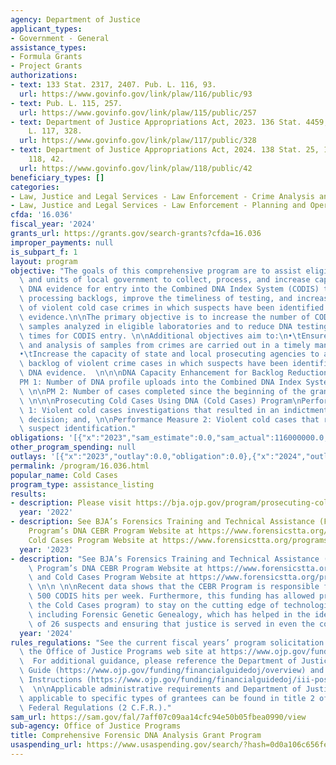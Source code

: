 ```yaml
---
agency: Department of Justice
applicant_types:
- Government - General
assistance_types:
- Formula Grants
- Project Grants
authorizations:
- text: 133 Stat. 2317, 2407. Pub. L. 116, 93.
  url: https://www.govinfo.gov/link/plaw/116/public/93
- text: Pub. L. 115, 257.
  url: https://www.govinfo.gov/link/plaw/115/public/257
- text: Department of Justice Appropriations Act, 2023. 136 Stat. 4459, 4536. Pub.
    L. 117, 328.
  url: https://www.govinfo.gov/link/plaw/117/public/328
- text: Department of Justice Appropriations Act, 2024. 138 Stat. 25, 147. Pub. L.
    118, 42.
  url: https://www.govinfo.gov/link/plaw/118/public/42
beneficiary_types: []
categories:
- Law, Justice and Legal Services - Law Enforcement - Crime Analysis and Data
- Law, Justice and Legal Services - Law Enforcement - Planning and Operations
cfda: '16.036'
fiscal_year: '2024'
grants_url: https://grants.gov/search-grants?cfda=16.036
improper_payments: null
is_subpart_f: 1
layout: program
objective: "The goals of this comprehensive program are to assist eligible states\
  \ and units of local government to collect, process, and increase capacity to process\
  \ DNA evidence for entry into the Combined DNA Index System (CODIS) to reduce DNA\
  \ processing backlogs, improve the timeliness of testing, and increase prosecution\
  \ of violent cold case crimes in which suspects have been identified through DNA\
  \ evidence.\n\nThe primary objective is to increase the number of CODIS-eligible\
  \ samples analyzed in eligible laboratories and to reduce DNA testing turnaround\
  \ times for CODIS entry. \n\nAdditional objectives aim to:\n•\tEnsure that DNA testing\
  \ and analysis of samples from crimes are carried out in a timely manner; and\n\
  •\tIncrease the capacity of state and local prosecuting agencies to address the\
  \ backlog of violent crime cases in which suspects have been identified through\
  \ DNA evidence.  \n\n\nDNA Capacity Enhancement for Backlog Reduction (CEBR) Program\n\
  PM 1: Number of DNA profile uploads into the Combined DNA Index System (CODIS) \
  \ \n\nPM 2: Number of cases completed since the beginning of the grant period. \
  \ \n\n\nProsecuting Cold Cases Using DNA (Cold Cases) Program\nPerformance Measure\
  \ 1: Violent cold cases investigations that resulted in an indictment or charging\
  \ decision; and, \n\nPerformance Measure 2: Violent cold cases that resulted in\
  \ suspect identification."
obligations: '[{"x":"2023","sam_estimate":0.0,"sam_actual":116000000.0,"usa_spending_actual":0.0},{"x":"2024","sam_estimate":0.0,"sam_actual":105000000.0,"usa_spending_actual":105366613.0},{"x":"2025","sam_estimate":0.0,"sam_actual":110000000.0,"usa_spending_actual":100320.05}]'
other_program_spending: null
outlays: '[{"x":"2023","outlay":0.0,"obligation":0.0},{"x":"2024","outlay":2768456.66,"obligation":105366613.0},{"x":"2025","outlay":0.0,"obligation":180418.0}]'
permalink: /program/16.036.html
popular_name: Cold Cases
program_type: assistance_listing
results:
- description: Please visit https://bja.ojp.gov/program/prosecuting-cold-cases-using-dna/grantees
  year: '2022'
- description: See BJA’s Forensics Training and Technical Assistance (Forensics TTA)
    Program’s DNA CEBR Program Website at https://www.forensicstta.org/programs/dna-capacity-enhancement-backlog-reduction-cebr-program/  and
    Cold Cases Program Website at https://www.forensicstta.org/programs/prosecuting-cold-cases-using-dna-cold-program/
  year: '2023'
- description: "See BJA’s Forensics Training and Technical Assistance (Forensics TTA)\
    \ Program’s DNA CEBR Program Website at https://www.forensicstta.org/programs/dna-capacity-enhancement-backlog-reduction-cebr-program/\
    \ and Cold Cases Program Website at https://www.forensicstta.org/programs/prosecuting-cold-cases-using-dna-cold-program/\
    \ \n\n \n\nRecent data shows that the CEBR Program is responsible for more than\
    \ 500 CODIS hits per week. Furthermore, this funding has allowed prosecutors (through\
    \ the Cold Cases program) to stay on the cutting edge of technological advances,\
    \ including Forensic Genetic Genealogy, which has helped in the identification\
    \ of 26 suspects and ensuring that justice is served in even the coldest of cases."
  year: '2024'
rules_regulations: "See the current fiscal years’ program solicitation available at\
  \ the Office of Justice Programs web site at https://www.ojp.gov/funding/explore/current-funding-opportunities.\
  \  For additional guidance, please reference the Department of Justice Grants Financial\
  \ Guide (https://www.ojp.gov/funding/financialguidedoj/overview) and Post award\
  \ Instructions (https://www.ojp.gov/funding/financialguidedoj/iii-postaward-requirements).\
  \  \n\nApplicable administrative requirements and Department of Justice regulations\
  \ applicable to specific types of grantees can be found in title 2 of the Code of\
  \ Federal Regulations (2 C.F.R.)."
sam_url: https://sam.gov/fal/7aff07c09aa14cfc94e50b05fbea0990/view
sub-agency: Office of Justice Programs
title: Comprehensive Forensic DNA Analysis Grant Program
usaspending_url: https://www.usaspending.gov/search/?hash=0d0a106c656fe753294238b2997bee80
---
```

